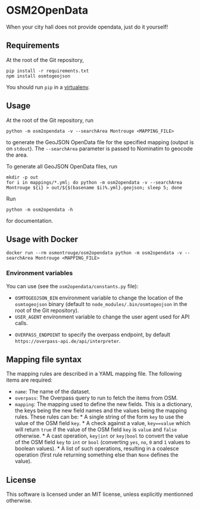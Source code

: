 OSM2OpenData
============

When your city hall does not provide opendata, just do it yourself!


## Requirements

At the root of the Git repository,

```
pip install -r requirements.txt
npm install osmtogeojson
```

You should run `pip` in a
[virtualenv](https://docs.python-guide.org/dev/virtualenvs/).


## Usage

At the root of the Git repository, run

```
python -m osm2opendata -v --searchArea Montrouge <MAPPING_FILE>
```

to generate the GeoJSON OpenData file for the specified mapping (output is on
`stdout`). The `--searchArea` parameter is passed to Nominatim to geocode the
area.


To generate all GeoJSON OpenData files, run

```
mkdir -p out
for i in mappings/*.yml; do python -m osm2opendata -v --searchArea Montrouge ${i} > out/${$(basename $i)%.yml}.geojson; sleep 5; done
```

Run

```
python -m osm2opendata -h
```

for documentation.

## Usage with Docker

```
docker run --rm osmontrouge/osm2opendata python -m osm2opendata -v --searchArea Montrouge <MAPPING_FILE>
```


### Environment variables

You can use (see the `osm2opendata/constants.py` file):

* `OSMTOGEOJSON_BIN` environment variable to change the location of the
    `osmtogeojson` binary (default to `node_modules/.bin/osmtogeojson` in the
    root of the Git repository).
* `USER_AGENT` environment variable to change the user agent used for API
    calls.
- `OVERPASS_ENDPOINT` to specify the overpass endpoint, by default `https://overpass-api.de/api/interpreter`.


## Mapping file syntax

The mapping rules are described in a YAML mapping file. The following items
are required:

* `name`: The name of the dataset.
* `overpass`: The Overpass query to run to fetch the items from OSM.
* `mapping`: The mapping used to define the new fields. This is a dictionary,
    the keys being the new field names and the values being the mapping rules.
    These rules can be:
        * A single string of the form `key` to use the value of the OSM field
            `key`.
        * A check against a value, `key==value` which will return `true` if
            the value of the OSM field `key` is `value` and `false` otherwise.
        * A cast operation, `key|int` or `key|bool` to convert the value of
            the OSM field `key` to `int` or `bool` (converting `yes`, `no`,
            `0` and `1` values to boolean values).
        * A list of such operations, resulting in a coalesce operation (first
            rule returning something else than `None` defines the value).


## License

This software is licensed under an MIT license, unless explicitly mentionned otherwise.
